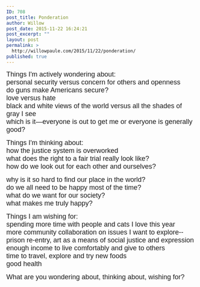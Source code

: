 ```yaml
---
ID: 708
post_title: Ponderation
author: Willow
post_date: 2015-11-22 16:24:21
post_excerpt: ""
layout: post
permalink: >
  http://willowpaule.com/2015/11/22/ponderation/
published: true
---
```

<p><span style="font-size:18px;">
<zentobox height="960" preview="/img/s3/v42/p1804409099-6.jpg" width="641"><!--
{
  "type": "zf.zentobox.PhotoVideo",
  "options": {
    "autoPlay": false,
    "hoverAction": "1",
    "hideWatermark": "false",
    "isSoundtrackLooped": false,
    "duration": "5",
    "transition": "2",
    "autoStart": false,
    "needLoopImages": false,
    "isRandom": false,
    "hasTopBar": true,
    "needLinkToGallery": true,
    "linkToGalleryText": "Visit Gallery",
    "showPhotoTitles": true,
    "showGalleryTitle": true,
    "showController": true,
    "allowFullScreen": true,
    "showThumbs": false,
    "controllerStyle": "31",
    "showOpeningSlide": true,
    "showClosingSlide": true,
    "slideBgColor": "#111111",
    "slideDisplayNameColor": "#f5f5f5",
    "slideGalleryTitleColor": "#dddddd",
    "bgColor": "#555555",
    "isBackgroundTransparent": false,
    "hideBorder": false,
    "borderColor": "#555555",
    "animationStyle": 2,
    "animationColor": "#cccccc",
    "anchorPoint": 4,
    "click": {
      "action": "0",
      "newWindow": false,
      "url": ""
    }
  },
  "layout": {
    "imageSize": "-1",
    "customWidth": "800",
    "customHeight": "630",
    "browserScaling": "true",
    "themeBorder": "true",
    "alignment": "2",
    "hSpace": "25",
    "vSpace": "15",
    "borderWidth": 0,
    "sizingMode": "0",
    "fixedAlignment": "false"
  },
  "content": {
    "photoSetId": "gal68644903",
    "ownerId": 841192347,
    "photoId": "1804409099",
    "isVideo": false
  }
}
--></zentobox>
</span></p>

<p><span style="font-size:18px;"><span style="font-family: lucida sans,lucida grande,lucida sans unicode,sans-serif;">Things I&#39;m actively wondering about:<br/>
personal security versus concern for others and openness<br/>
do guns make Americans secure?<br/>
love versus hate<br/>
black and white views of the world versus all the shades of gray I see<br/>
which is it&mdash;everyone is out to get me or everyone is generally good?</span></span></p>

<p><span style="font-size:18px;">
<zentobox height="722" width="401"><!--
{
  "type": "zf.zentobox.Embed",
  "options": {
    "autoPlay": false,
    "hoverAction": "1",
    "hideWatermark": "false",
    "isSoundtrackLooped": false,
    "duration": "5",
    "transition": "2",
    "autoStart": false,
    "needLoopImages": false,
    "isRandom": false,
    "hasTopBar": true,
    "needLinkToGallery": true,
    "linkToGalleryText": "Visit Gallery",
    "showPhotoTitles": true,
    "showGalleryTitle": true,
    "showController": true,
    "allowFullScreen": true,
    "showThumbs": false,
    "controllerStyle": "31",
    "showOpeningSlide": true,
    "showClosingSlide": true,
    "slideBgColor": "#111111",
    "slideDisplayNameColor": "#f5f5f5",
    "slideGalleryTitleColor": "#dddddd",
    "bgColor": "#555555",
    "isBackgroundTransparent": false,
    "hideBorder": false,
    "borderColor": "#555555",
    "animationStyle": 2,
    "animationColor": "#cccccc",
    "anchorPoint": 4,
    "click": {
      "action": "0",
      "newWindow": false,
      "url": ""
    }
  },
  "layout": {
    "imageSize": "-1",
    "customWidth": "800",
    "customHeight": "630",
    "browserScaling": "true",
    "themeBorder": "true",
    "alignment": "1",
    "hSpace": "25",
    "vSpace": "15",
    "borderWidth": 0,
    "sizingMode": "0",
    "fixedAlignment": "true"
  },
  "content": {
    "code": "<blockquote class=\"imgur-embed-pub\" lang=\"en\" data-id=\"33gxrfR\"><a href=\"//imgur.com/33gxrfR\">View post on imgur.com</a></blockquote><script async src=\"//s.imgur.com/min/embed.js\" charset=\"utf-8\"></script>",
    "width": 401,
    "height": 722
  }
}
--></zentobox>
<span style="font-family: lucida sans,lucida grande,lucida sans unicode,sans-serif;">Things I&#39;m thinking about:<br/>
how the justice system is overworked<br/>
what does the right to a fair trial really look like?<br/>
how do we look out for each other and ourselves?</span></span></p>

<p><span style="font-size:18px;"><span style="font-family: lucida sans,lucida grande,lucida sans unicode,sans-serif;">
<zentobox height="608" preview="/img/s3/v43/p1850840784-5.jpg" width="910"><!--
{
  "type": "zf.zentobox.PhotoVideo",
  "options": {
    "autoPlay": false,
    "hoverAction": "1",
    "hideWatermark": "false",
    "isSoundtrackLooped": false,
    "duration": "5",
    "transition": "2",
    "autoStart": false,
    "needLoopImages": false,
    "isRandom": false,
    "hasTopBar": true,
    "needLinkToGallery": true,
    "linkToGalleryText": "Visit Gallery",
    "showPhotoTitles": true,
    "showGalleryTitle": true,
    "showController": true,
    "allowFullScreen": true,
    "showThumbs": false,
    "controllerStyle": "31",
    "showOpeningSlide": true,
    "showClosingSlide": true,
    "slideBgColor": "#111111",
    "slideDisplayNameColor": "#f5f5f5",
    "slideGalleryTitleColor": "#dddddd",
    "bgColor": "#555555",
    "isBackgroundTransparent": false,
    "hideBorder": false,
    "borderColor": "#555555",
    "animationStyle": 2,
    "animationColor": "#cccccc",
    "anchorPoint": 4,
    "click": {
      "action": "0",
      "newWindow": false,
      "url": ""
    }
  },
  "layout": {
    "imageSize": "-1",
    "customWidth": "800",
    "customHeight": "630",
    "browserScaling": "true",
    "themeBorder": "true",
    "alignment": "2",
    "hSpace": "25",
    "vSpace": "15",
    "borderWidth": 0,
    "sizingMode": "0",
    "fixedAlignment": "false"
  },
  "content": {
    "photoSetId": "gal68644903",
    "title": "",
    "caption": "From a long form photo project I am editing about people who've exited prison.\n\nCopyright, Willow Paule Photography.",
    "altText": "",
    "ownerId": 841192347,
    "photoId": "1850840784",
    "isVideo": false
  }
}
--></zentobox>
</span><span style="font-family: lucida sans,lucida grande,lucida sans unicode,sans-serif;">why is it so hard to find our place in the world?<br/>
do we all need to be happy most of the time?<br/>
what do we want for our society?<br/>
what makes me truly happy?</span></span></p>

<p><span style="font-size:18px;">
<zentobox height="960" preview="/img/s5/v118/p1662191045-6.jpg" width="641"><!--
{
  "type": "zf.zentobox.PhotoVideo",
  "options": {
    "autoPlay": false,
    "hoverAction": "1",
    "hideWatermark": "false",
    "isSoundtrackLooped": false,
    "duration": "5",
    "transition": "2",
    "autoStart": false,
    "needLoopImages": false,
    "isRandom": false,
    "hasTopBar": true,
    "needLinkToGallery": true,
    "linkToGalleryText": "Visit Gallery",
    "showPhotoTitles": true,
    "showGalleryTitle": true,
    "showController": true,
    "allowFullScreen": true,
    "showThumbs": false,
    "controllerStyle": "31",
    "showOpeningSlide": true,
    "showClosingSlide": true,
    "slideBgColor": "#111111",
    "slideDisplayNameColor": "#f5f5f5",
    "slideGalleryTitleColor": "#dddddd",
    "bgColor": "#555555",
    "isBackgroundTransparent": false,
    "hideBorder": false,
    "borderColor": "#555555",
    "animationStyle": 2,
    "animationColor": "#cccccc",
    "anchorPoint": 4,
    "click": {
      "action": "0",
      "newWindow": false,
      "url": ""
    }
  },
  "layout": {
    "imageSize": "-1",
    "customWidth": "800",
    "customHeight": "630",
    "browserScaling": "true",
    "themeBorder": "true",
    "alignment": "2",
    "hSpace": "25",
    "vSpace": "15",
    "borderWidth": 0,
    "sizingMode": "0",
    "fixedAlignment": "false"
  },
  "content": {
    "photoSetId": "gal68644903",
    "ownerId": 841192347,
    "photoId": "1662191045",
    "isVideo": false
  }
}
--></zentobox>
</span></p>

<p><span style="font-size:18px;"><span style="font-family: lucida sans,lucida grande,lucida sans unicode,sans-serif;">Things I am wishing for:<br/>
spending more time with people and cats I love this year<br/>
more community collaboration on issues I want to explore--prison re-entry, art as a means of social justice and expression<br/>
enough income to live comfortably and give to others<br/>
time to travel, explore and try new foods<br/>
good health</span></span></p>

<p><span style="font-size:18px;"><span style="font-family: lucida sans,lucida grande,lucida sans unicode,sans-serif;">
<zentobox height="960" preview="/img/s3/v8/p1634492877-6.jpg" width="641"><!--
{
  "type": "zf.zentobox.PhotoVideo",
  "options": {
    "autoPlay": false,
    "hoverAction": "1",
    "hideWatermark": "false",
    "isSoundtrackLooped": false,
    "duration": "5",
    "transition": "2",
    "autoStart": false,
    "needLoopImages": false,
    "isRandom": false,
    "hasTopBar": true,
    "needLinkToGallery": true,
    "linkToGalleryText": "Visit Gallery",
    "showPhotoTitles": true,
    "showGalleryTitle": true,
    "showController": true,
    "allowFullScreen": true,
    "showThumbs": false,
    "controllerStyle": "31",
    "showOpeningSlide": true,
    "showClosingSlide": true,
    "slideBgColor": "#111111",
    "slideDisplayNameColor": "#f5f5f5",
    "slideGalleryTitleColor": "#dddddd",
    "bgColor": "#555555",
    "isBackgroundTransparent": false,
    "hideBorder": false,
    "borderColor": "#555555",
    "animationStyle": 2,
    "animationColor": "#cccccc",
    "anchorPoint": 4,
    "click": {
      "action": "0",
      "newWindow": false,
      "url": ""
    }
  },
  "layout": {
    "imageSize": "-1",
    "customWidth": "800",
    "customHeight": "630",
    "browserScaling": "true",
    "themeBorder": "true",
    "alignment": "2",
    "hSpace": "25",
    "vSpace": "15",
    "borderWidth": 0,
    "sizingMode": "0",
    "fixedAlignment": "false"
  },
  "content": {
    "photoSetId": "gal68644903",
    "ownerId": 841192347,
    "photoId": "1634492877",
    "isVideo": false
  }
}
--></zentobox>
</span></span></p>

<p><span style="font-size:18px;"><span style="font-family: lucida sans,lucida grande,lucida sans unicode,sans-serif;">What are you wondering about, thinking about, wishing for?</span></span></p>

<p><span style="font-size:18px;"><span style="font-family: lucida sans,lucida grande,lucida sans unicode,sans-serif;">
<zentobox height="607" preview="/img/s3/v25/p1873002808-5.jpg" width="910"><!--
{
  "type": "zf.zentobox.PhotoVideo",
  "options": {
    "autoPlay": false,
    "hoverAction": "1",
    "hideWatermark": "false",
    "isSoundtrackLooped": false,
    "duration": "5",
    "transition": "2",
    "autoStart": false,
    "needLoopImages": false,
    "isRandom": false,
    "hasTopBar": true,
    "needLinkToGallery": true,
    "linkToGalleryText": "Visit Gallery",
    "showPhotoTitles": true,
    "showGalleryTitle": true,
    "showController": true,
    "allowFullScreen": true,
    "showThumbs": false,
    "controllerStyle": "31",
    "showOpeningSlide": true,
    "showClosingSlide": true,
    "slideBgColor": "#111111",
    "slideDisplayNameColor": "#f5f5f5",
    "slideGalleryTitleColor": "#dddddd",
    "bgColor": "#555555",
    "isBackgroundTransparent": false,
    "hideBorder": false,
    "borderColor": "#555555",
    "animationStyle": 2,
    "animationColor": "#cccccc",
    "anchorPoint": 4,
    "click": {
      "action": "0",
      "newWindow": false,
      "url": ""
    }
  },
  "layout": {
    "imageSize": "-1",
    "customWidth": "800",
    "customHeight": "630",
    "browserScaling": "true",
    "themeBorder": "true",
    "alignment": "2",
    "hSpace": "25",
    "vSpace": "15",
    "borderWidth": 0,
    "sizingMode": "0",
    "fixedAlignment": "false"
  },
  "content": {
    "photoSetId": "gal68644903",
    "ownerId": 841192347,
    "photoId": "1873002808",
    "isVideo": false
  }
}
--></zentobox>
</span></span></p>

<p>&nbsp;</p>